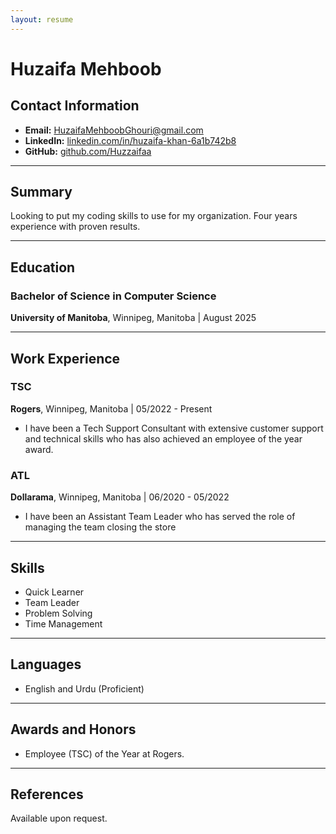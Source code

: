 ```yaml
---
layout: resume
---
```


# Huzaifa Mehboob

## Contact Information

- **Email:** HuzaifaMehboobGhouri@gmail.com
- **LinkedIn:** [linkedin.com/in/huzaifa-khan-6a1b742b8](https://www.linkedin.com/in/huzaifa-khan-6a1b742b8/)
- **GitHub:** [github.com/Huzzaifaa](https://github.com/Huzzaifaa)

---

## Summary

Looking to put my coding skills to use for my organization. Four years experience with proven results. 

---

## Education

### Bachelor of Science in Computer Science
**University of Manitoba**, Winnipeg, Manitoba | August 2025

---

## Work Experience

### TSC
**Rogers**, Winnipeg, Manitoba | 05/2022 - Present

- I have been a Tech Support Consultant with extensive customer support and technical skills who has also achieved an employee of the year award.

### ATL
**Dollarama**, Winnipeg, Manitoba | 06/2020 - 05/2022

- I have been an Assistant Team Leader who has served the role of managing the team closing the store

---

## Skills

- Quick Learner
- Team Leader
- Problem Solving
- Time Management

---

## Languages

- English and Urdu (Proficient)

---

## Awards and Honors

- Employee (TSC) of the Year at Rogers.

---

## References

Available upon request.

